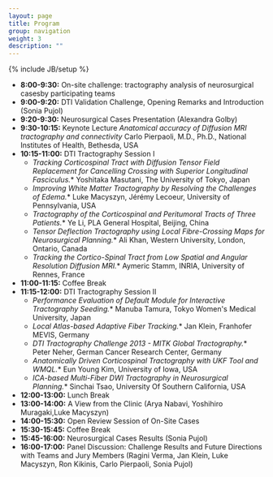 ```yaml
---
layout: page
title: Program
group: navigation
weight: 3
description: ""
---
```

{% include JB/setup %}

* __8:00-9:30:__ On-site challenge: tractography analysis of neurosurgical casesby participating teams
* __9:00-9:20:__ DTI Validation Challenge, Opening Remarks and Introduction (Sonia Pujol)
* __9:20-9:30:__ Neurosurgical Cases Presentation (Alexandra Golby)
* __9:30-10:15:__ Keynote Lecture _Anatomical accuracy of Diffusion MRI tractography and connectivity_ Carlo Pierpaoli, M.D., Ph.D., National Institutes of Health, Bethesda, USA
* __10:15-11:00:__ DTI Tractography Session I
  * _Tracking Corticospinal Tract with Diffusion Tensor Field Replacement for Cancelling Crossing with Superior Longitudinal Fasciculus._* Yoshitaka Masutani, The University of Tokyo, Japan
  * _Improving White Matter Tractography by Resolving the Challenges of Edema._* Luke Macyszyn, J&eacute;r&eacute;my Lecoeur, University of Pennsylvania, USA 
  * _Tractography of the Corticospinal and Peritumoral Tracts of Three Patients._* Ye Li, PLA General Hospital, Beijing, China
  * _Tensor Deflection Tractography using Local Fibre-Crossing Maps for Neurosurgical Planning._* Ali Khan, Western University, London, Ontario, Canada
  * _Tracking the Cortico-Spinal Tract from Low Spatial and Angular Resolution Diffusion MRI._* Aymeric Stamm, INRIA, University of Rennes, France
* __11:00-11:15:__ Coffee Break
* __11:15-12:00:__ DTI Tractography Session II
  * _Performance Evaluation of Default Module for Interactive Tractography Seeding._* Manuba Tamura, Tokyo Women's Medical University, Japan
  * _Local Atlas-based Adaptive Fiber Tracking._* Jan Klein, Franhofer MEVIS, Germany
  * _DTI Tractography Challenge 2013 - MITK Global Tractography._* Peter Neher, German Cancer Research Center, Germany
  * _Anatomically Driven Corticospinal Tractography with UKF Tool and WMQL._* Eun Young Kim, University of Iowa, USA
  * _ICA-based Multi-Fiber DWI Tractography in Neurosurgical Planning._* Sinchai Tsao, University Of Southern California, USA
* __12:00-13:00:__ Lunch Break 
* __13:00-14:00:__ A View from the Clinic (Arya Nabavi, Yoshihiro Muragaki,Luke Macyszyn)
* __14:00-15:30:__ Open Review Session of On-Site Cases 
* __15:30-15:45:__ Coffee Break 
* __15:45-16:00:__ Neurosurgical Cases Results (Sonia Pujol)
* __16:00-17:00:__ Panel Discussion: Challenge Results and Future Directions with Teams and Jury Members (Ragini Verma, Jan Klein, Luke Macyszyn, Ron Kikinis, Carlo Pierpaoli, Sonia Pujol)



